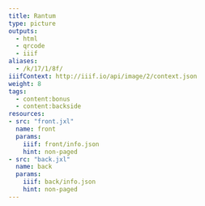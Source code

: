 ```yaml
---
title: Rantum
type: picture
outputs:
  - html
  - qrcode
  - iiif
aliases:
  - /k/17/1/8f/
iiifContext: http://iiif.io/api/image/2/context.json
weight: 8
tags:
  - content:bonus
  - content:backside
resources:
- src: "front.jxl"
  name: front
  params:
    iiif: front/info.json
    hint: non-paged
- src: "back.jxl"
  name: back
  params:
    iiif: back/info.json
    hint: non-paged
---
```

